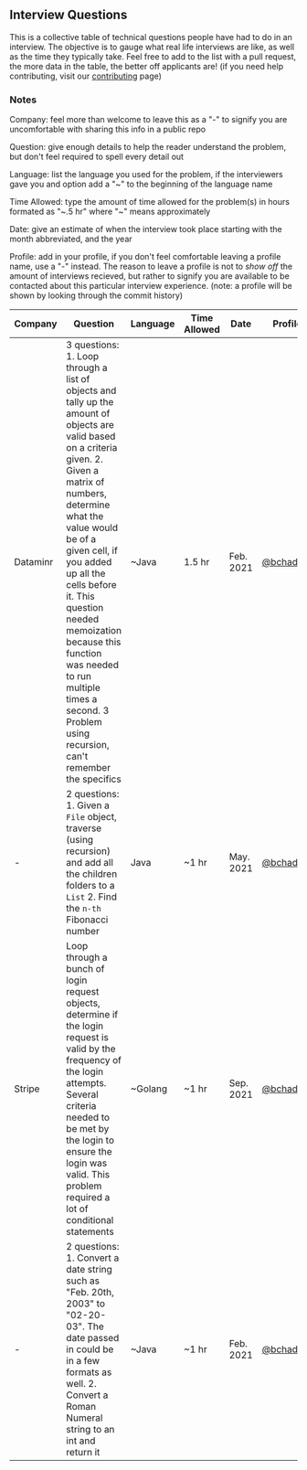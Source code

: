 <!--
 vvv COPY THIS AS A TEMPLATE ROW vvv
| ABC Company | This is a question | ~C | ~1 hr | Mon. 2000 | [@YOUR_PROFILE_NAME](https://github.com/YOUR_PROFILE_NAME) | 

change wrap settings to no wrap to see where to add the row at the bottom of the table
-->

## Interview Questions

This is a collective table of technical questions people have had to do in an interview. The objective is to gauge what real life interviews are like, as well as the time they typically take. Feel free to add to the list with a pull request, the more data in the table, the better off applicants are! (if you need help contributing, visit our [contributing](https://github.com/bchadwic/BoardMasters-Question-Of-The-Day/blob/main/CONTRIBUTING.md) page)

### Notes

Company: feel more than welcome to leave this as a "-" to signify you are uncomfortable with sharing this info in a public repo

Question: give enough details to help the reader understand the problem, but don't feel required to spell every detail out

Language: list the language you used for the problem, if the interviewers gave you and option add a "~" to the beginning of the language name

Time Allowed: type the amount of time allowed for the problem(s) in hours formated as "\~.5 hr" where "~" means approximately

Date: give an estimate of when the interview took place starting with the month abbreviated, and the year

Profile: add in your profile, if you don't feel comfortable leaving a profile name, use a "-" instead. The reason to leave a profile is not to _show off_ the amount of interviews recieved, but rather to signify you are available to be contacted about this particular interview experience. (note: a profile will be shown by looking through the commit history)

| Company | Question | Language | Time Allowed | Date | Profile |
|-|-|-|-|-|-|
| Dataminr | 3 questions: 1. Loop through a list of objects and tally up the amount of objects are valid based on a criteria given. 2. Given a matrix of numbers, determine what the value would be of a given cell, if you added up all the cells before it. This question needed memoization because this function was needed to run multiple times a second. 3 Problem using recursion, can't remember the specifics | ~Java | 1.5 hr | Feb. 2021 | [@bchadwic](https://github.com/bchadwic) |
| - | 2 questions: 1. Given a `File` object, traverse (using recursion) and add all the children folders to a `List` 2. Find the `n-th` Fibonacci number | Java | ~1 hr | May. 2021 | [@bchadwic](https://github.com/bchadwic) |
| Stripe | Loop through a bunch of login request objects, determine if the login request is valid by the frequency of the login attempts. Several criteria needed to be met by the login to ensure the login was valid. This problem required a lot of conditional statements | ~Golang | ~1 hr | Sep. 2021 | [@bchadwic](https://github.com/bchadwic) | 
| - | 2 questions: 1. Convert a date string such as "Feb. 20th, 2003" to "02-20-03". The date passed in could be in a few formats as well. 2. Convert a Roman Numeral string to an int and return it | ~Java | ~1 hr | Feb. 2021| [@bchadwic](https://github.com/bchadwic) | 
